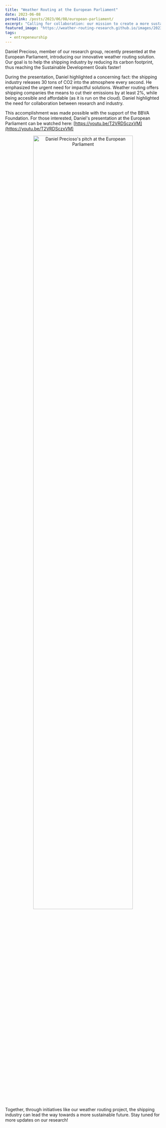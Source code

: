 ```yaml
---
title: "Weather Routing at the European Parliament"
date: 2023-06-08
permalink: /posts/2023/06/08/european-parliament/
excerpt: "Calling for collaboration: our mission to create a more sustainable shipping industry."
featured_image: "https://weather-routing-research.github.io/images/2023-06-07-pitch.png"
tags:
  - entrepeneurship
---
```


Daniel Precioso, member of our research group, recently presented at the European Parliament, introducing our innovative weather routing solution. Our goal is to help the shipping industry by reducing its carbon footprint, thus reaching the Sustainable Development Goals faster!

During the presentation, Daniel highlighted a concerning fact: the shipping industry releases 30 tons of CO2 into the atmosphere every second. He emphasized the urgent need for impactful solutions. Weather routing offers shipping companies the means to cut their emissions by at least 2%, while being accesible and affordable (as it is run on the cloud). Daniel highlighted the need for collaboration between research and industry.

This accomplishment was made possible with the support of the BBVA Foundation. For those interested, Daniel's presentation at the European Parliament can be watched here: [https://youtu.be/T2VRDSczxVM](https://youtu.be/T2VRDSczxVM)

<p align="center"><a href="https://youtu.be/T2VRDSczxVM"><img src="https://img.youtube.com/vi/T2VRDSczxVM/0.jpg" alt="Daniel Precioso's pitch at the European Parliament" width="80%"/></a></p>

Together, through initiatives like our weather routing project, the shipping industry can lead the way towards a more sustainable future. Stay tuned for more updates on our research!
